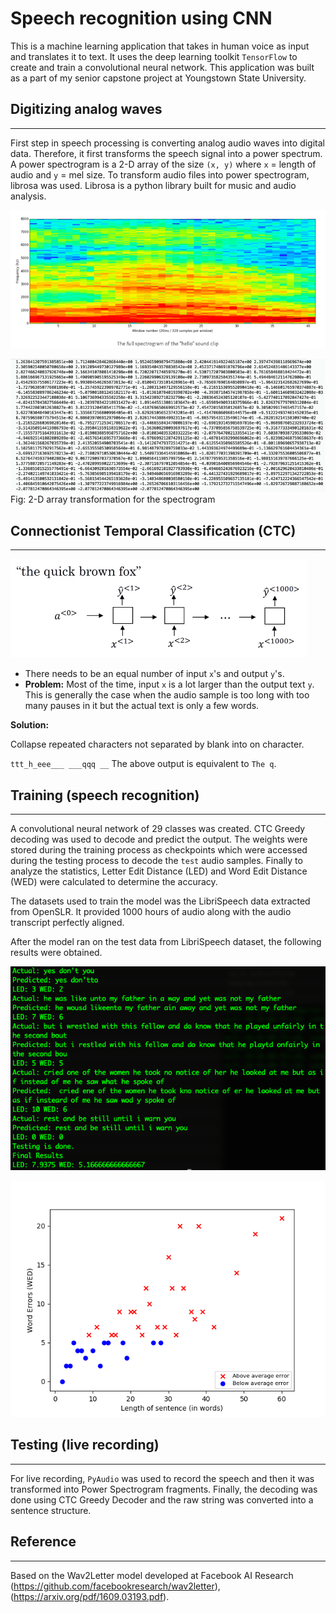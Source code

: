 # Speech recognition using CNN

This is a machine learning application that takes in human voice as input and translates it to text. It uses the deep learning toolkit `TensorFlow` to create and train a convolutional neural network. This application was built as a part of my senior capstone project at Youngstown State University.

## Digitizing analog waves
----

First step in speech processing is converting analog audio waves into digital data. Therefore, it first transforms the speech signal into a power spectrum. A power spectrogram is a 2-D array of the size `(x, y)` where `x` = length of audio and `y` = mel size. To transform audio files into power spectrogram, librosa was used. Librosa is a python library built for music and audio analysis. 

![](assets/hello-spect.png)

![](assets/spect.png)
Fig: 2-D array transformation for the spectrogram

## Connectionist Temporal Classification (CTC)
----

![](assets/ctc.png)

- There needs to be an equal number of input `x`'s and output `y`'s.
- **Problem:** Most of the time, input `x` is a lot larger than the output text `y`. This is generally the case when the audio sample is too long with too many pauses in it but the actual text is only a few words.

**Solution:** 

Collapse repeated characters not separated by blank into on character.

`ttt_h_eee___ ___qqq __`
The above output is equivalent to `The q`.

## Training (speech recognition)
-----
A convolutional neural network of 29 classes was created. CTC Greedy decoding was used to decode and predict the output. The weights were stored during the training process as checkpoints which were accessed during the testing process to decode the `test` audio samples. Finally to analyze the statistics, Letter Edit Distance (LED) and Word Edit Distance (WED) were calculated to determine the accuracy.

The datasets used to train the model was the LibriSpeech data extracted from OpenSLR. It provided 1000 hours of audio along with the audio transcript perfectly aligned.

After the model ran on the test data from LibriSpeech dataset, the following results were obtained.

![](assets/result.png)

![](assets/figure.png)

## Testing (live recording)
---
For live recording, `PyAudio` was used to record the speech and then it was transformed into Power Spectrogram fragments. Finally, the decoding was done using CTC Greedy Decoder and the raw string was converted into a sentence structure.

## Reference
-----
Based on the Wav2Letter model developed at Facebook AI Research (https://github.com/facebookresearch/wav2letter), (https://arxiv.org/pdf/1609.03193.pdf).

